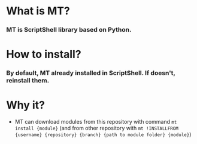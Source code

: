 # What is MT?
### MT is ScriptShell library based on Python.
# How to install?
### By default, MT already installed in ScriptShell. If doesn't, reinstall them.
# Why it?
- MT can download modules from this repository with command `mt install {module}` (and from other repository with `mt !INSTALLFROM {username} {repository} {branch} {path to module folder} {module}`)
